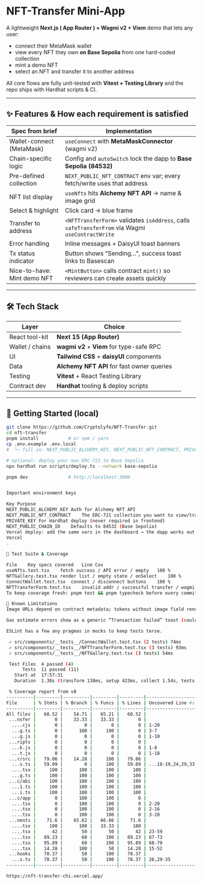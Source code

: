# NFT-Transfer Mini-App

A lightweight **Next.js ( App Router ) + Wagmi v2 + Viem** demo that lets any
user:

* connect their MetaMask wallet  
* view every NFT they own **on Base Sepolia** from one hard-coded collection  
* mint a demo NFT 
* select an NFT and transfer it to another address

All core flows are fully unit-tested with **Vitest + Testing Library** and the
repo ships with Hardhat scripts & CI.

---

## ✨ Features & How each requirement is satisfied

| Spec from brief | Implementation |
|-----------------|----------------|
| Wallet-connect (MetaMask) | `useConnect` with **MetaMaskConnector** (wagmi v2) |
| Chain-specific logic | Config and `autoSwitch` lock the dapp to **Base Sepolia (84532)** |
| Pre-defined collection | `NEXT_PUBLIC_NFT_CONTRACT` env var; every fetch/write uses that address |
| NFT list display | `useNfts` hits **Alchemy NFT API** → name & image grid |
| Select & highlight | Click card → blue frame |
| Transfer to address | `<NFTTransferForm>` validates `isAddress`, calls `safeTransferFrom` via Wagmi `useContractWrite` |
| Error handling | Inline messages + DaisyUI toast banners |
| Tx status indicator | Button shows “Sending…”, success toast links to Basescan |
| Nice-to-have: Mint demo NFT | `<MintButton>` calls contract `mint()` so reviewers can create assets quickly |

---

## 🛠 Tech Stack

| Layer | Choice | |
|-------|--------|-----|
| React tool-kit | **Next 15 (App Router)** |
| Wallet / chains | **wagmi v2** + **Viem** for type-safe RPC |
| UI | **Tailwind CSS** + **daisyUI** components |
| Data | **Alchemy NFT API** for fast owner queries |
| Testing | **Vitest** + React Testing Library |
| Contract dev | **Hardhat** tooling & deploy scripts |

---

## 🚀 Getting Started (local)

```bash
git clone https://github.com/Cryptolyfe/NFT-Transfer.git
cd nft-transfer
pnpm install           # or npm / yarn
cp .env.example .env.local
#  └─ fill in: NEXT_PUBLIC_ALCHEMY_KEY, NEXT_PUBLIC_NFT_CONTRACT, PRIVATE_KEY

# optional: deploy your own ERC-721 to Base Sepolia
npx hardhat run scripts/deploy.ts --network base-sepolia

pnpm dev               # http://localhost:3000


Important environment keys

Key	Purpose
NEXT_PUBLIC_ALCHEMY_KEY	Auth for Alchemy NFT API
NEXT_PUBLIC_NFT_CONTRACT	The ERC-721 collection you want to view/transfer
PRIVATE_KEY	For Hardhat deploy (never required in frontend)
NEXT_PUBLIC_CHAIN_ID	Defaults to 84532 (Base Sepolia)
Vercel deploy: add the same vars in the dashboard → the dapp works out of the box 
Vercel
.

🧪 Test Suite & Coverage

File	Key specs covered	Line Cov
useNfts.test.tsx	fetch success / API error / empty	100 %
NFTGallery.test.tsx	render list / empty state / onSelect	100 %
ConnectWallet.test.tsx	connect / disconnect buttons	100 %
NFTTransferForm.test.tsx	invalid addr / successful transfer / wagmi error / blank no-op	95 %
To keep coverage fresh: pnpm test && pnpm typecheck before every commit (CI runs the same).

📝 Known Limitations
Image URLs depend on contract metadata; tokens without image field render name only.

Gas estimate errors show as a generic “Transaction failed” toast (could map more granular reasons).

ESLint has a few any pragmas in mocks to keep tests terse.

 ✓ src/components/__tests__/ConnectWallet.test.tsx (2 tests) 74ms
 ✓ src/components/__tests__/NFTTransferForm.test.tsx (3 tests) 93ms
 ✓ src/components/__tests__/NFTGallery.test.tsx (3 tests) 54ms

 Test Files  4 passed (4)
      Tests  11 passed (11)
   Start at  17:57:31
   Duration  1.30s (transform 138ms, setup 423ms, collect 1.54s, tests 233ms, environment 1.42s, prepare 210ms)

 % Coverage report from v8
----------|---------|----------|---------|---------|-------------------
File      | % Stmts | % Branch | % Funcs | % Lines | Uncovered Line #s 
----------|---------|----------|---------|---------|-------------------
All files |   60.52 |    54.71 |   65.21 |   60.52 |                   
 ...nsfer |       0 |    33.33 |   33.33 |       0 |                   
  ....cjs |       0 |        0 |       0 |       0 | 1-20              
  ...g.ts |       0 |      100 |     100 |       0 | 3-7               
  ...g.js |       0 |        0 |       0 |       0 | 1-10              
 ...ripts |       0 |        0 |       0 |       0 |                   
  ...k.js |       0 |        0 |       0 |       0 | 1-8               
  ...t.js |       0 |        0 |       0 |       0 | 1-18              
 ...r/src |   79.06 |    14.28 |     100 |   79.06 |                   
  ...s.ts |   59.09 |        0 |     100 |   59.09 | ...18-19,24,29,33 
  ....tsx |     100 |      100 |     100 |     100 |                   
  ...g.ts |     100 |      100 |     100 |     100 |                   
 ...c/abi |     100 |      100 |     100 |     100 |                   
  ...1.ts |     100 |      100 |     100 |     100 |                   
  ...i.ts |     100 |      100 |     100 |     100 |                   
 ...c/app |       0 |      100 |     100 |       0 |                   
  ....tsx |       0 |      100 |     100 |       0 | 2-20              
  ....tsx |       0 |      100 |     100 |       0 | 2-16              
  ....tsx |       0 |      100 |     100 |       0 | 3-20              
 ...nents |    71.6 |    65.62 |   66.66 |    71.6 |                   
  ....tsx |     100 |      100 |   33.33 |     100 |                   
  ....tsx |      42 |       50 |      50 |      42 | 23-59             
  ....tsx |   89.23 |       60 |     100 |   89.23 | 67-73             
  ....tsx |   95.89 |       60 |     100 |   95.89 | 68-70             
  ....tsx |   14.28 |      100 |      50 |   14.28 | 15-52             
 ...hooks |   78.37 |       50 |     100 |   78.37 |                   
  ...s.ts |   78.37 |       50 |     100 |   78.37 | 26,29-35          
----------|---------|----------|---------|---------|-------------------

https://nft-transfer-chi.vercel.app/
